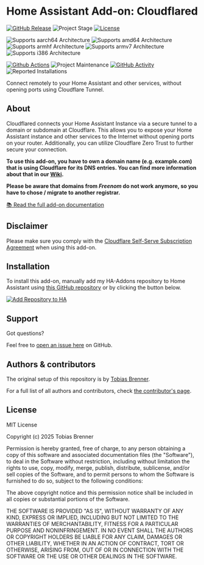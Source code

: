 # Home Assistant Add-on: Cloudflared

[![GitHub Release][releases-shield]][releases]
![Project Stage][project-stage-shield]
[![License][license-shield]](LICENSE.md)

![Supports aarch64 Architecture][aarch64-shield]
![Supports amd64 Architecture][amd64-shield]
![Supports armhf Architecture][armhf-shield]
![Supports armv7 Architecture][armv7-shield]
![Supports i386 Architecture][i386-shield]

[![Github Actions][github-actions-shield]][github-actions]
![Project Maintenance][maintenance-shield]
[![GitHub Activity][commits-shield]][commits]
![Reported Installations][installations-shield-stable]

Connect remotely to your Home Assistant and other services, without opening ports
using Cloudflare Tunnel.

## About

Cloudflared connects your Home Assistant Instance via a secure tunnel to a domain
or subdomain at Cloudflare. This allows you to expose your Home Assistant
instance and other services to the Internet without opening ports on your router.
Additionally, you can utilize Cloudflare Zero Trust to further secure your
connection.

**To use this add-on, you have to own a domain name (e.g. example.com) that is
using Cloudflare for its DNS entries. You can find more information about that
in our [Wiki][wiki].**

**Please be aware that domains from _Freenom_ do not work anymore, so
you have to chose / migrate to another registrar.**

[:books: Read the full add-on documentation][docs]

## Disclaimer

Please make sure you comply with the
[Cloudflare Self-Serve Subscription Agreement][cloudflare-sssa] when using this
add-on.

## Installation

To install this add-on, manually add my HA-Addons repository to Home Assistant
using [this GitHub repository][ha-addons] or by clicking the button below.

[![Add Repository to HA][my-ha-badge]][my-ha-url]

## Support

Got questions?

Feel free to [open an issue here][issue] on GitHub.

## Authors & contributors

The original setup of this repository is by [Tobias Brenner][tobias].

For a full list of all authors and contributors,
check [the contributor's page][contributors].

## License

MIT License

Copyright (c) 2025 Tobias Brenner

Permission is hereby granted, free of charge, to any person obtaining a copy
of this software and associated documentation files (the "Software"), to deal
in the Software without restriction, including without limitation the rights
to use, copy, modify, merge, publish, distribute, sublicense, and/or sell
copies of the Software, and to permit persons to whom the Software is
furnished to do so, subject to the following conditions:

The above copyright notice and this permission notice shall be included in all
copies or substantial portions of the Software.

THE SOFTWARE IS PROVIDED "AS IS", WITHOUT WARRANTY OF ANY KIND, EXPRESS OR
IMPLIED, INCLUDING BUT NOT LIMITED TO THE WARRANTIES OF MERCHANTABILITY,
FITNESS FOR A PARTICULAR PURPOSE AND NONINFRINGEMENT. IN NO EVENT SHALL THE
AUTHORS OR COPYRIGHT HOLDERS BE LIABLE FOR ANY CLAIM, DAMAGES OR OTHER
LIABILITY, WHETHER IN AN ACTION OF CONTRACT, TORT OR OTHERWISE, ARISING FROM,
OUT OF OR IN CONNECTION WITH THE SOFTWARE OR THE USE OR OTHER DEALINGS IN THE
SOFTWARE.

[aarch64-shield]: https://img.shields.io/badge/aarch64-yes-green.svg
[amd64-shield]: https://img.shields.io/badge/amd64-yes-green.svg
[armhf-shield]: https://img.shields.io/badge/armhf-no-red.svg
[armv7-shield]: https://img.shields.io/badge/armv7-yes-green.svg
[cloudflare-sssa]: https://www.cloudflare.com/terms/
[commits-shield]: https://img.shields.io/github/commit-activity/y/brenner-tobias/addon-cloudflared.svg
[commits]: https://github.com/brenner-tobias/addon-cloudflared/commits/main
[contributors]: https://github.com/brenner-tobias/addon-cloudflared/graphs/contributors
[docs]: cloudflared/DOCS.md
[domainarticle]: https://www.linkedin.com/pulse/what-do-domain-name-how-get-one-free-tobias-brenner?trk=public_post-content_share-article
[github-actions-shield]: https://github.com/brenner-tobias/addon-cloudflared/workflows/CI/badge.svg
[github-actions]: https://github.com/brenner-tobias/addon-cloudflared//actions
[ha-addons]: https://github.com/brenner-tobias/ha-addons
[i386-shield]: https://img.shields.io/badge/i386-no-red.svg
[issue]: https://github.com/brenner-tobias/addon-cloudflared/issues
[license-shield]: https://img.shields.io/github/license/brenner-tobias/addon-cloudflared
[maintenance-shield]: https://img.shields.io/maintenance/yes/2025.svg
[project-stage-shield]: https://img.shields.io/badge/project%20stage-production%20ready-brightgreen.svg
[releases-shield]: https://img.shields.io/github/v/release/brenner-tobias/addon-cloudflared?include_prereleases
[releases]: https://github.com/brenner-tobias/addon-cloudflared/releases
[tobias]: https://github.com/brenner-tobias
[my-ha-badge]: https://my.home-assistant.io/badges/supervisor_add_addon_repository.svg
[my-ha-url]: https://my.home-assistant.io/redirect/supervisor_add_addon_repository/?repository_url=https%3A%2F%2Fgithub.com%2Fbrenner-tobias%2Fha-addons
[wiki]: https://github.com/brenner-tobias/addon-cloudflared/wiki/How-tos
[installations-shield-stable]: https://img.shields.io/badge/dynamic/json?url=https%3A%2F%2Fanalytics.home-assistant.io%2Faddons.json&query=%24%5B%229074a9fa_cloudflared%22%5D.total&label=Reported%20Installations&link=https%3A%2F%2Fanalytics.home-assistant.io/add-ons
